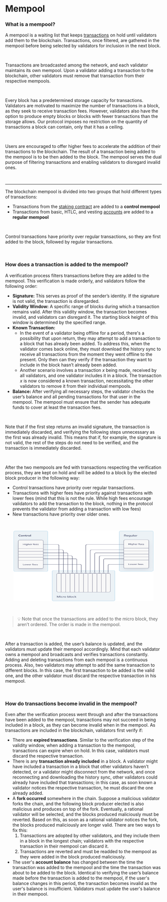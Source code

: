 # Mempool

### What is a mempool?

A mempool is a waiting list that keeps [transactions](transactions.md) on hold until validators add them to the blockchain. Transactions, once filtered, are gathered in the mempool before being selected by validators for inclusion in the next block.

<br/>

Transactions are broadcasted among the network, and each validator maintains its own mempool. Upon a validator adding a transaction to the blockchain, other validators must remove that transaction from their respective mempools.

<br/>

Every block has a predetermined storage capacity for transactions. Validators are motivated to maximize the number of transactions in a block, as they seek to receive transaction fees. However, validators also have the option to produce empty blocks or blocks with fewer transactions than the storage allows. Our protocol imposes no restriction on the quantity of transactions a block can contain, only that it has a ceiling.

<br/>

Users are encouraged to offer higher fees to accelerate the addition of their transactions to the blockchain. The result of a transaction being added to the mempool is to be then added to the block. The mempool serves the dual purpose of filtering transactions and enabling validators to disregard invalid ones.

<br/>

---

The blockchain mempool is divided into two groups that hold different types of transactions:

- Transactions from the [staking contract](validators/staking-contract.md) are added to a **control mempool**
- Transactions from basic, HTLC, and vesting [accounts](accounts.md) are added to a **regular mempool**

<br/>

Control transactions have priority over regular transactions, so they are first added to the block, followed by regular transactions.

<br/>

### How does a transaction is added to the mempool?

A verification process filters transactions before they are added to the mempool. This verification is made orderly, and validators follow the following order:

- **Signature:** This serves as proof of the sender’s identity. If the signature is not valid, the transaction is disregarded.
- **Validity Window:** A specific range of blocks during which a transaction remains valid. After this validity window, the transaction becomes invalid, and validators can disregard it. The starting block height of this window is determined by the specified range.
- **Known Transaction:**
    - In the event of a validator being offline for a period, there's a possibility that upon return, they may attempt to add a transaction to a block that has already been added. To address this, when the validator comes back online, they must download the history sync to receive all transactions from the moment they went offline to the present. Only then can they verify if the transaction they want to include in the block hasn’t already been added.
    - Another scenario involves a transaction *x* being made, received by all validators, and one validator includes it in a block. The transaction *x* is now considered a known transaction, necessitating the other validators to remove it from their individual mempools.
- **Balance:** After verifying all necessary steps, the validator checks the user’s balance and all pending transactions for that user in the mempool. The mempool must ensure that the sender has adequate funds to cover at least the transaction fees.

<br/>

Note that if the first step returns an invalid signature, the transaction is immediately discarded, and verifying the following steps unnecessary as the first was already invalid. This means that if, for example, the signature is not valid, the rest of the steps do not need to be verified, and the transaction is immediately discarded.

<br/>

After the two mempools are fed with transactions respecting the verification process, they are kept on hold and will be added to a block by the elected block producer in the following way:

- Control transactions have priority over regular transactions.
- Transactions with higher fees have priority against transactions with lower fees (mind that this is not the rule. While high fees encourage validators to add the transaction to the block, nothing in the protocol prevents the validator from adding a transaction with low fees)
- New transactions have priority over older ones.

<br/>

<p align="center">
    <img src="/assets/images/protocol/mempool-1.png" alt="Alt Text" width="450" height="225">
</p>

<br/>

> 💡 Note that once the transactions are added to the micro block, they aren’t ordered. The order is made in the mempool.

<br/>

After a transaction is added, the user’s balance is updated, and the validators must update their mempool accordingly. Mind that each validator owns a mempool and broadcasts and verifies transactions constantly. Adding and deleting transactions from each mempool is a continuous process. Also, two validators may attempt to add the same transaction to different blocks. In this case, the first transaction to be added is the valid one, and the other validator must discard the respective transaction in his mempool.

<br/>

### How do transactions become invalid in the mempool?

Even after the verification process went through and after the transactions have been added to the mempool, transactions may not succeed in being included in a block, as they can become invalid when in the mempool. As transactions are included in the blockchain, validators first verify if:

- There are **expired transactions**. Similar to the verification step of the validity window, when adding a transaction to the mempool, transactions can expire when on hold. In this case, validators must discard the respective transaction.
- There is any **transaction already included** in a block. A validator might have included a transaction in a block that other validators haven’t detected, or a validator might disconnect from the network, and once reconnecting and downloading the history sync, other validators could already have included that transactions; in this case, as soon known a validator notices the respective transaction, he must discard the one already added.
- A **fork occurred** somewhere in the chain. Suppose a malicious validator forks the chain, and the following block producer elected is also malicious and produces on top of the fork. Eventually, a rational validator will be selected, and the blocks produced maliciously must be reverted. Based on this, as soon as a rational validator notices the fork, the blocks produced maliciously are longer valid. There are two ways to fix this:
  1. Transactions are adopted by other validators, and they include them in a block in the longest chain; validators with the respective transaction in their mempool can discard it.
  2. Transactions are reverted and must be readded to the mempool as they were added in the block produced maliciously.
- The user's **account balance** has changed between the time the transaction was added to the mempool and the time the transaction was about to be added to the block. Identical to verifying the user’s balance made before the transaction is added to the mempool, if the user's balance changes in this period, the transaction becomes invalid as the user's balance is insufficient. Validators must update the user's balance in their mempool.

<br/>
